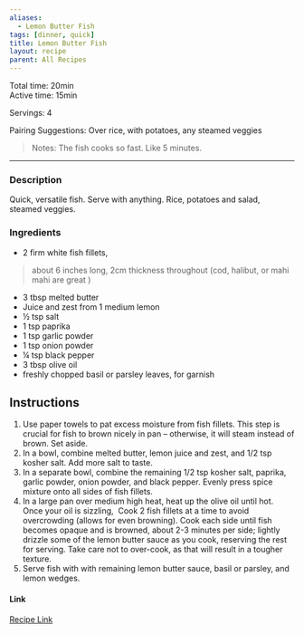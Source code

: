 ```yaml
---
aliases:
  - Lemon Butter Fish
tags: [dinner, quick]
title: Lemon Butter Fish
layout: recipe
parent: All Recipes
---
```

Total time: 20min  
Active time: 15min  
  
Servings: 4  
  
Pairing Suggestions: Over rice, with potatoes, any steamed veggies  
  
>Notes: The fish cooks so fast. Like 5 minutes.   
  
---  
### Description   
Quick, versatile fish. Serve with anything. Rice, potatoes and salad, steamed veggies.   
  
### Ingredients    
   
- 2 firm white fish fillets,   
>about 6 inches long, 2cm thickness throughout (cod, halibut, or mahi mahi are great )  
- 3 tbsp melted butter  
- Juice and zest from 1 medium lemon  
- ½ tsp salt  
- 1 tsp paprika  
- 1 tsp garlic powder  
- 1 tsp onion powder  
- ¼ tsp black pepper  
- 3 tbsp olive oil  
- freshly chopped basil or parsley leaves, for garnish  
## Instructions   
1. Use paper towels to pat excess moisture from fish fillets. This step is crucial for fish to brown nicely in pan – otherwise, it will steam instead of brown. Set aside.  
2. In a bowl, combine melted butter, lemon juice and zest, and 1/2 tsp kosher salt. Add more salt to taste.   
3. In a separate bowl, combine the remaining 1/2 tsp kosher salt, paprika, garlic powder, onion powder, and black pepper. Evenly press spice mixture onto all sides of fish fillets.  
4. In a large pan over medium high heat, heat up the olive oil until hot. Once your oil is sizzling,  Cook 2 fish fillets at a time to avoid overcrowding (allows for even browning). Cook each side until fish becomes opaque and is browned, about 2-3 minutes per side; lightly drizzle some of the lemon butter sauce as you cook, reserving the rest for serving. Take care not to over-cook, as that will result in a tougher texture.   
5. Serve fish with with remaining lemon butter sauce, basil or parsley, and lemon wedges.   
  
  
#### Link  
[Recipe Link](https://www.chewoutloud.com/easy-lemon-butter-fish-15-minutes/#jump-to-recipe)